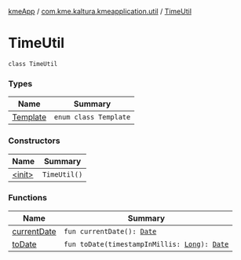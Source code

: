 [kmeApp](../../index.md) / [com.kme.kaltura.kmeapplication.util](../index.md) / [TimeUtil](./index.md)

# TimeUtil

`class TimeUtil`

### Types

| Name | Summary |
|---|---|
| [Template](-template/index.md) | `enum class Template` |

### Constructors

| Name | Summary |
|---|---|
| [&lt;init&gt;](-init-.md) | `TimeUtil()` |

### Functions

| Name | Summary |
|---|---|
| [currentDate](current-date.md) | `fun currentDate(): `[`Date`](https://developer.android.com/reference/java/util/Date.html) |
| [toDate](to-date.md) | `fun toDate(timestampInMillis: `[`Long`](https://kotlinlang.org/api/latest/jvm/stdlib/kotlin/-long/index.html)`): `[`Date`](https://developer.android.com/reference/java/util/Date.html) |
